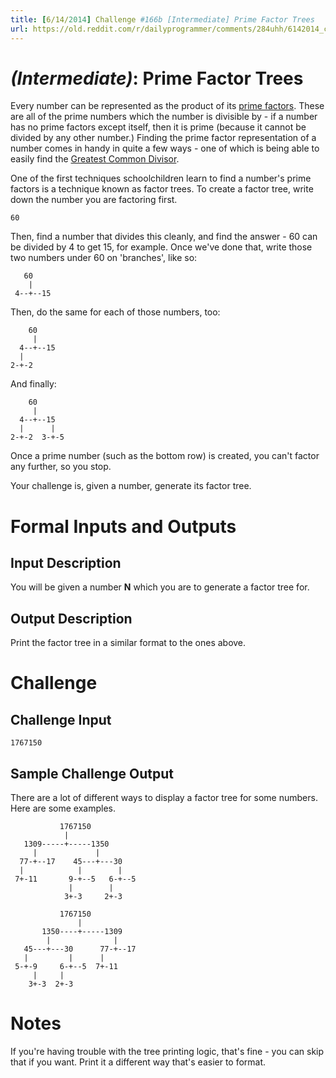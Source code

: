 ```yaml
---
title: [6/14/2014] Challenge #166b [Intermediate] Prime Factor Trees
url: https://old.reddit.com/r/dailyprogrammer/comments/284uhh/6142014_challenge_166b_intermediate_prime_factor/
---
```


# [](#IntermediateIcon) _(Intermediate)_: Prime Factor Trees

Every number can be represented as the product of its [prime factors](http://en.wikipedia.org/wiki/Prime_factor). These are all of the prime numbers which the number is divisible by - if a number has no prime factors except itself, then it is prime (because it cannot be divided by any other number.) Finding the prime factor representation of a number comes in handy in quite a few ways - one of which is being able to easily find the [Greatest Common Divisor](http://en.wikipedia.org/wiki/Greatest_common_divisor).

One of the first techniques schoolchildren learn to find a number's prime factors is a technique known as factor trees. To create a factor tree, write down the number you are factoring first.

    60

Then, find a number that divides this cleanly, and find the answer - 60 can be divided by 4 to get 15, for example. Once we've done that, write those two numbers under 60 on 'branches', like so:

       60
        |
     4--+--15

Then, do the same for each of those numbers, too:

        60
         |
      4--+--15
      |
    2-+-2
      
And finally:

        60
         |
      4--+--15
      |      |
    2-+-2  3-+-5
      
Once a prime number (such as the bottom row) is created, you can't factor any further, so you stop.

Your challenge is, given a number, generate its factor tree.

# Formal Inputs and Outputs

## Input Description

You will be given a number **N** which you are to generate a factor tree for.
    
## Output Description

Print the factor tree in a similar format to the ones above.

# Challenge

## Challenge Input

    1767150

## Sample Challenge Output

There are a lot of different ways to display a factor tree for some numbers. Here are some examples.

               1767150          
                |               
       1309-----+-----1350      
         |             |        
      77-+--17    45---+---30   
      |            |        |   
     7+-11       9-+--5   6-+--5
                 |        |     
                3+-3     2+-3 
                
               1767150          
                   |            
           1350----+-----1309   
            |              |    
       45---+---30      77-+--17
       |         |      |       
     5-+-9     6-+--5  7+-11    
         |     |                
        3+-3  2+-3
        
# Notes

If you're having trouble with the tree printing logic, that's fine - you can skip that if you want. Print it a different way that's easier to format.